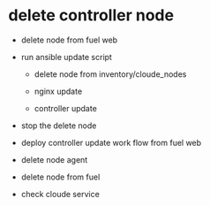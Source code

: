 delete controller node
======================

- delete node from fuel web

- run ansible update script

  - delete node from inventory/cloude_nodes

  - nginx update

  - controller update

- stop the delete node

- deploy controller update work flow from fuel web

- delete node agent

- delete node from fuel

- check cloude service

